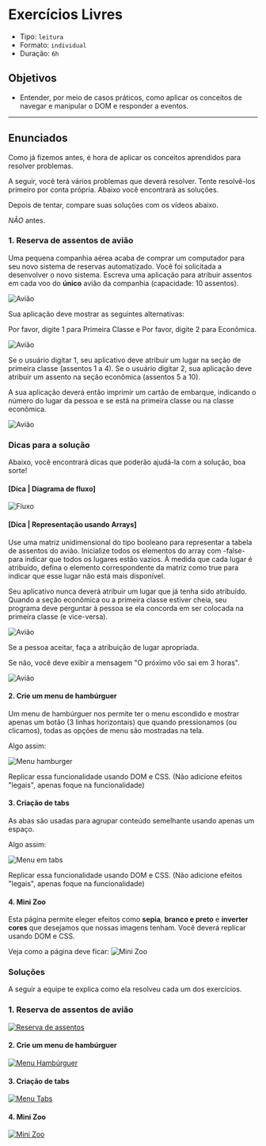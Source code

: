 # Exercícios Livres

- Tipo: `leitura`
- Formato: `individual`
- Duração: `6h`

## Objetivos

- Entender, por meio de casos práticos, como aplicar os conceitos de navegar e
  manipular o DOM e responder a eventos.

***

## Enunciados

Como já fizemos antes, é hora de aplicar os conceitos aprendidos para resolver
problemas.

A seguir, você terá vários problemas que deverá resolver. Tente resolvê-los
primeiro por conta própria. Abaixo você encontrará as soluções.

Depois de tentar, compare suas soluções com os vídeos abaixo.

_NÃO_ antes.

### 1. Reserva de assentos de avião

Uma pequena companhia aérea acaba de comprar um computador para seu novo sistema
de reservas automatizado. Você foi solicitada a desenvolver o novo sistema.
Escreva uma aplicação para atribuir assentos em cada voo do **único** avião da
companhia \(capacidade: 10 assentos\).

![Avião](https://user-images.githubusercontent.com/11894994/59522404-010eb580-8ea5-11e9-86e3-4c1e8f32b0b5.jpg)

Sua aplicação deve mostrar as seguintes alternativas:

Por favor, digite 1 para Primeira Classe e Por favor, digite 2 para Econômica.

![Avião](https://user-images.githubusercontent.com/11894994/59522439-184da300-8ea5-11e9-83de-4823ef78efb4.jpg)

Se o usuário digitar 1, seu aplicativo deve atribuir um lugar na seção de
primeira classe \(assentos 1 a 4\). Se o usuário digitar 2, sua aplicação deve
atribuir um assento na seção econômica \(assentos 5 a 10\).

A sua aplicação deverá então imprimir um cartão de embarque, indicando o número
do lugar da pessoa e se está na primeira classe ou na classe econômica.

![Avião](https://user-images.githubusercontent.com/11894994/59522498-33b8ae00-8ea5-11e9-9081-6417549b41bb.jpg)

### Dicas para a solução

Abaixo, você encontrará dicas que poderão ajudá-la com a solução, boa sorte!

#### [Dica | Diagrama de fluxo]

![Fluxo](https://user-images.githubusercontent.com/11894994/59522574-62368900-8ea5-11e9-9be8-5c2679577b40.jpg)

#### [Dica | Representação usando Arrays]

Use uma matriz unidimensional do tipo booleano para representar a tabela de
assentos do avião. Inicialize todos os elementos do array com -false- para
indicar que todos os lugares estão vazios. À medida que cada lugar é atribuído,
defina o elemento correspondente da matriz como true para indicar que esse lugar
não está mais disponível.

Seu aplicativo nunca deverá atribuir um lugar que já tenha sido atribuído.
Quando a seção econômica ou a primeira classe estiver cheia, seu programa deve
perguntar à pessoa se ela concorda em ser colocada na primeira classe (e
vice-versa).

![Avião](https://user-images.githubusercontent.com/11894994/59522653-98740880-8ea5-11e9-8733-84cc47264e9e.jpg)

Se a pessoa aceitar, faça a atribuição de lugar apropriada.

Se não, você deve exibir a mensagem "O próximo vôo sai em 3 horas".

![Avião](https://user-images.githubusercontent.com/11894994/59522674-a45fca80-8ea5-11e9-867e-2762fee3a637.jpg)

#### 2. Crie um menu de hambúrguer

Um menu de hambúrguer nos permite ter o menu escondido e mostrar apenas um botão
\(3 linhas horizontais\) que quando pressionamos \(ou clicamos\), todas as
opções de menu são mostradas na tela.

Algo assim:

![Menu
hamburger](https://user-images.githubusercontent.com/11894994/59522804-f7398200-8ea5-11e9-9e50-08ccec42da24.gif)

Replicar essa funcionalidade usando DOM e CSS. \(Não adicione efeitos "legais",
apenas foque na funcionalidade\)

#### 3. Criação de tabs

As abas são usadas para agrupar conteúdo semelhante usando apenas um espaço.

Algo assim:

![Menu em
tabs](https://user-images.githubusercontent.com/11894994/59522837-12a48d00-8ea6-11e9-9704-8d137aee4ee7.gif)

Replicar essa funcionalidade usando DOM e CSS. \(Não adicione efeitos "legais",
apenas foque na funcionalidade\)

#### 4. Mini Zoo

Esta página permite eleger efeitos como **sepia**, **branco e preto** e
**inverter cores** que desejamos que nossas imagens tenham.
Você deverá replicar usando DOM e CSS.

Veja como a página deve ficar:
![Mini
Zoo](https://user-images.githubusercontent.com/11894994/62797560-613f6380-bab2-11e9-925d-a306c44368c4.gif)

### Soluções

A seguir a equipe te explica como ela resolveu cada um dos exercícios.

### 1. Reserva de assentos de avião

[![Reserva de
assentos](https://img.youtube.com/vi/HwOqNq-QIss/0.jpg)](https://www.youtube.com/watch?v=HwOqNq-QIss)

#### 2. Crie um menu de hambúrguer

[![Menu
Hambúrguer](https://img.youtube.com/vi/5fzzEx7-a5k/0.jpg)](https://www.youtube.com/watch?v=5fzzEx7-a5k)

#### 3. Criação de tabs

[![Menu
Tabs](https://img.youtube.com/vi/qziZsQC7C-c/0.jpg)](https://www.youtube.com/watch?v=qziZsQC7C-c)

#### 4. Mini Zoo

[![Mini
Zoo](https://img.youtube.com/vi/Y-JmMbIP-Uw/0.jpg)](https://www.youtube.com/watch?v=Y-JmMbIP-Uw)
